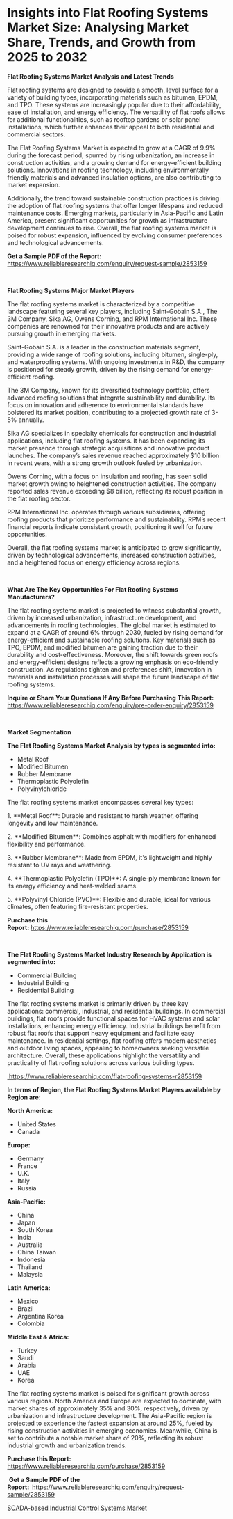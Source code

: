 <p><h1>Insights into Flat Roofing Systems Market Size: Analysing Market Share, Trends, and Growth from 2025 to 2032</h1></p><p><strong>Flat Roofing Systems Market Analysis and Latest Trends</strong></p>
<p><p>Flat roofing systems are designed to provide a smooth, level surface for a variety of building types, incorporating materials such as bitumen, EPDM, and TPO. These systems are increasingly popular due to their affordability, ease of installation, and energy efficiency. The versatility of flat roofs allows for additional functionalities, such as rooftop gardens or solar panel installations, which further enhances their appeal to both residential and commercial sectors.</p><p>The Flat Roofing Systems Market is expected to grow at a CAGR of 9.9% during the forecast period, spurred by rising urbanization, an increase in construction activities, and a growing demand for energy-efficient building solutions. Innovations in roofing technology, including environmentally friendly materials and advanced insulation options, are also contributing to market expansion. </p><p>Additionally, the trend toward sustainable construction practices is driving the adoption of flat roofing systems that offer longer lifespans and reduced maintenance costs. Emerging markets, particularly in Asia-Pacific and Latin America, present significant opportunities for growth as infrastructure development continues to rise. Overall, the flat roofing systems market is poised for robust expansion, influenced by evolving consumer preferences and technological advancements.</p></p>
<p><strong>Get a Sample PDF of the Report:&nbsp;</strong> <a href="https://www.reliableresearchiq.com/enquiry/request-sample/2853159?utm_campaign=3193&utm_medium=2&utm_source=Github&utm_content=ia&utm_term=11032025&utm_id=flat-roofing-systems">https://www.reliableresearchiq.com/enquiry/request-sample/2853159</a></p>
<p>&nbsp;</p>
<p><strong>Flat Roofing Systems Major Market Players</strong></p>
<p><p>The flat roofing systems market is characterized by a competitive landscape featuring several key players, including Saint-Gobain S.A., The 3M Company, Sika AG, Owens Corning, and RPM International Inc. These companies are renowned for their innovative products and are actively pursuing growth in emerging markets.</p><p>Saint-Gobain S.A. is a leader in the construction materials segment, providing a wide range of roofing solutions, including bitumen, single-ply, and waterproofing systems. With ongoing investments in R&D, the company is positioned for steady growth, driven by the rising demand for energy-efficient roofing.</p><p>The 3M Company, known for its diversified technology portfolio, offers advanced roofing solutions that integrate sustainability and durability. Its focus on innovation and adherence to environmental standards have bolstered its market position, contributing to a projected growth rate of 3-5% annually.</p><p>Sika AG specializes in specialty chemicals for construction and industrial applications, including flat roofing systems. It has been expanding its market presence through strategic acquisitions and innovative product launches. The company’s sales revenue reached approximately $10 billion in recent years, with a strong growth outlook fueled by urbanization.</p><p>Owens Corning, with a focus on insulation and roofing, has seen solid market growth owing to heightened construction activities. The company reported sales revenue exceeding $8 billion, reflecting its robust position in the flat roofing sector.</p><p>RPM International Inc. operates through various subsidiaries, offering roofing products that prioritize performance and sustainability. RPM’s recent financial reports indicate consistent growth, positioning it well for future opportunities.</p><p>Overall, the flat roofing systems market is anticipated to grow significantly, driven by technological advancements, increased construction activities, and a heightened focus on energy efficiency across regions.</p></p>
<p>&nbsp;</p>
<p><strong>What Are The Key Opportunities For Flat Roofing Systems Manufacturers?</strong></p>
<p><p>The flat roofing systems market is projected to witness substantial growth, driven by increased urbanization, infrastructure development, and advancements in roofing technologies. The global market is estimated to expand at a CAGR of around 6% through 2030, fueled by rising demand for energy-efficient and sustainable roofing solutions. Key materials such as TPO, EPDM, and modified bitumen are gaining traction due to their durability and cost-effectiveness. Moreover, the shift towards green roofs and energy-efficient designs reflects a growing emphasis on eco-friendly construction. As regulations tighten and preferences shift, innovation in materials and installation processes will shape the future landscape of flat roofing systems.</p></p>
<p><strong>Inquire or Share Your Questions If Any Before Purchasing This Report:</strong> <a href="https://www.reliableresearchiq.com/enquiry/pre-order-enquiry/2853159?utm_campaign=3193&utm_medium=2&utm_source=Github&utm_content=ia&utm_term=11032025&utm_id=flat-roofing-systems">https://www.reliableresearchiq.com/enquiry/pre-order-enquiry/2853159</a></p>
<p>&nbsp;</p>
<p><strong>Market Segmentation</strong></p>
<p><strong>The Flat Roofing Systems Market Analysis by types is segmented into:</strong></p>
<p><ul><li>Metal Roof</li><li>Modified Bitumen</li><li>Rubber Membrane</li><li>Thermoplastic Polyolefin</li><li>Polyvinylchloride</li></ul></p>
<p><p>The flat roofing systems market encompasses several key types: </p><p>1. **Metal Roof**: Durable and resistant to harsh weather, offering longevity and low maintenance.</p><p>2. **Modified Bitumen**: Combines asphalt with modifiers for enhanced flexibility and performance.</p><p>3. **Rubber Membrane**: Made from EPDM, it's lightweight and highly resistant to UV rays and weathering.</p><p>4. **Thermoplastic Polyolefin (TPO)**: A single-ply membrane known for its energy efficiency and heat-welded seams.</p><p>5. **Polyvinyl Chloride (PVC)**: Flexible and durable, ideal for various climates, often featuring fire-resistant properties.</p></p>
<p><strong>Purchase this Report:&nbsp;</strong><a href="https://www.reliableresearchiq.com/purchase/2853159?utm_campaign=3193&utm_medium=2&utm_source=Github&utm_content=ia&utm_term=11032025&utm_id=flat-roofing-systems">https://www.reliableresearchiq.com/purchase/2853159</a></p>
<p>&nbsp;</p>
<p><strong>The Flat Roofing Systems Market Industry Research by Application is segmented into:</strong></p>
<p><ul><li>Commercial Building</li><li>Industrial Building</li><li>Residential Building</li></ul></p>
<p><p>The flat roofing systems market is primarily driven by three key applications: commercial, industrial, and residential buildings. In commercial buildings, flat roofs provide functional spaces for HVAC systems and solar installations, enhancing energy efficiency. Industrial buildings benefit from robust flat roofs that support heavy equipment and facilitate easy maintenance. In residential settings, flat roofing offers modern aesthetics and outdoor living spaces, appealing to homeowners seeking versatile architecture. Overall, these applications highlight the versatility and practicality of flat roofing solutions across various building types.</p></p>
<p><a href="https://www.reliableresearchiq.com/flat-roofing-systems-r2853159?utm_campaign=3193&utm_medium=2&utm_source=Github&utm_content=ia&utm_term=11032025&utm_id=flat-roofing-systems">&nbsp;https://www.reliableresearchiq.com/flat-roofing-systems-r2853159</a></p>
<p><strong>In terms of Region, the Flat Roofing Systems Market Players available by Region are:</strong></p>
<p>
    <p> <strong> North America: </strong>
        <ul>
            <li>United States</li>
            <li>Canada</li>
        </ul>
        </p> 
    <p> <strong> Europe: </strong>
        <ul>
            <li>Germany</li>
            <li>France</li>
            <li>U.K.</li>
            <li>Italy</li>
            <li>Russia</li>
        </ul>
        </p> 
    <p> <strong> Asia-Pacific: </strong>
        <ul>
            <li>China</li>
            <li>Japan</li>
            <li>South Korea</li>
            <li>India</li>
            <li>Australia</li>
            <li>China Taiwan</li>
            <li>Indonesia</li>
            <li>Thailand</li>
            <li>Malaysia</li>
        </ul>
        </p> 
    <p> <strong> Latin America: </strong>
        <ul>
            <li>Mexico</li>
            <li>Brazil</li>
            <li>Argentina Korea</li>
            <li>Colombia</li>
        </ul>
        </p> 
    <p> <strong> Middle East & Africa: </strong>
        <ul>
            <li>Turkey</li>
            <li>Saudi</li>
            <li>Arabia</li>
            <li>UAE</li>
            <li>Korea</li>
        </ul>
    </p>
    </p>
<p><p>The flat roofing systems market is poised for significant growth across various regions. North America and Europe are expected to dominate, with market shares of approximately 35% and 30%, respectively, driven by urbanization and infrastructure development. The Asia-Pacific region is projected to experience the fastest expansion at around 25%, fueled by rising construction activities in emerging economies. Meanwhile, China is set to contribute a notable market share of 20%, reflecting its robust industrial growth and urbanization trends.</p></p>
<p><strong>Purchase this Report: </strong><a href="https://www.reliableresearchiq.com/purchase/2853159?utm_campaign=3193&utm_medium=2&utm_source=Github&utm_content=ia&utm_term=11032025&utm_id=flat-roofing-systems">https://www.reliableresearchiq.com/purchase/2853159</a></p>
<p>&nbsp;<strong>Get a Sample PDF of the Report:&nbsp;&nbsp;</strong><a href="https://www.reliableresearchiq.com/enquiry/request-sample/2853159?utm_campaign=3193&utm_medium=2&utm_source=Github&utm_content=ia&utm_term=11032025&utm_id=flat-roofing-systems">https://www.reliableresearchiq.com/enquiry/request-sample/2853159</a></p>
<p><strong></strong></p>
<p><p><a href="https://github.com/gootsiaume/Market-Research-Report-List-1/blob/main/scada-based-industrial-control-systems-market.md?utm_campaign=3193&utm_medium=2&utm_source=Github&utm_content=ia&utm_term=11032025&utm_id=flat-roofing-systems">SCADA-based Industrial Control Systems Market</a></p></p>